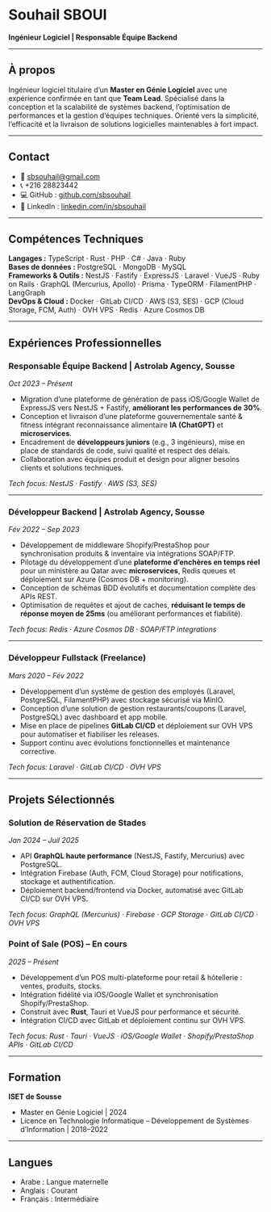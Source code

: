 # Souhail SBOUI

**Ingénieur Logiciel | Responsable Équipe Backend**

---

## À propos

Ingénieur logiciel titulaire d’un **Master en Génie Logiciel** avec une expérience confirmée en tant que **Team Lead**. Spécialisé dans la conception et la scalabilité de systèmes backend, l’optimisation de performances et la gestion d’équipes techniques. Orienté vers la simplicité, l’efficacité et la livraison de solutions logicielles maintenables à fort impact.

---

## Contact

- 📧 sbsouhail@gmail.com
- 📞 +216 28823442
- 💻 GitHub : [github.com/sbsouhail](https://github.com/sbsouhail)
- 🔗 LinkedIn : [linkedin.com/in/sbsouhail](https://www.linkedin.com/in/sbsouhail)

---

## Compétences Techniques

**Langages :** TypeScript · Rust · PHP · C# · Java · Ruby  
**Bases de données :** PostgreSQL · MongoDB · MySQL  
**Frameworks & Outils :** NestJS · Fastify · ExpressJS · Laravel · VueJS · Ruby on Rails · GraphQL (Mercurius, Apollo) · Prisma · TypeORM · FilamentPHP · LangGraph  
**DevOps & Cloud :** Docker · GitLab CI/CD · AWS (S3, SES) · GCP (Cloud Storage, FCM, Auth) · OVH VPS · Redis · Azure Cosmos DB

---

## Expériences Professionnelles

### Responsable Équipe Backend | Astrolab Agency, Sousse

_Oct 2023 – Présent_

- Migration d’une plateforme de génération de pass iOS/Google Wallet de ExpressJS vers NestJS + Fastify, **améliorant les performances de 30%**.
- Conception et livraison d’une plateforme gouvernementale santé & fitness intégrant reconnaissance alimentaire **IA (ChatGPT)** et **microservices**.
- Encadrement de **développeurs juniors** (e.g., 3 ingénieurs), mise en place de standards de code, suivi qualité et respect des délais.
- Collaboration avec équipes produit et design pour aligner besoins clients et solutions techniques.

_Tech focus: NestJS · Fastify · AWS (S3, SES)_

---

### Développeur Backend | Astrolab Agency, Sousse

_Fév 2022 – Sep 2023_

- Développement de middleware Shopify/PrestaShop pour synchronisation produits & inventaire via intégrations SOAP/FTP.
- Pilotage du développement d’une **plateforme d’enchères en temps réel** pour un ministère au Qatar avec **microservices**, Redis queues et déploiement sur Azure (Cosmos DB + monitoring).
- Conception de schémas BDD évolutifs et documentation complète des APIs REST.
- Optimisation de requêtes et ajout de caches, **réduisant le temps de réponse moyen de 25ms** (ou améliorant performances et fiabilité).

_Tech focus: Redis · Azure Cosmos DB · SOAP/FTP integrations_

---

### Développeur Fullstack (Freelance)

_Mars 2020 – Fév 2022_

- Développement d’un système de gestion des employés (Laravel, PostgreSQL, FilamentPHP) avec stockage sécurisé via MinIO.
- Conception d’une solution de gestion restaurants/coupons (Laravel, PostgreSQL) avec dashboard et app mobile.
- Mise en place de pipelines **GitLab CI/CD** et déploiement sur OVH VPS pour automatiser et fiabiliser les releases.
- Support continu avec évolutions fonctionnelles et maintenance corrective.

_Tech focus: Laravel · GitLab CI/CD · OVH VPS_

---

## Projets Sélectionnés

### Solution de Réservation de Stades

_Jan 2024 – Juil 2025_

- API **GraphQL haute performance** (NestJS, Fastify, Mercurius) avec PostgreSQL.
- Intégration Firebase (Auth, FCM, Cloud Storage) pour notifications, stockage et authentification.
- Déploiement backend/frontend via Docker, automatisé avec GitLab CI/CD sur OVH VPS.

_Tech focus: GraphQL (Mercurius) · Firebase · GCP Storage · GitLab CI/CD · OVH VPS_

### Point of Sale (POS) – En cours

_2025 – Présent_

- Développement d’un POS multi-plateforme pour retail & hôtellerie : ventes, produits, stocks.
- Intégration fidélité via iOS/Google Wallet et synchronisation Shopify/PrestaShop.
- Construit avec **Rust**, Tauri et VueJS pour performance et sécurité.
- Intégration CI/CD avec GitLab et déploiement continu sur OVH VPS.

_Tech focus: Rust · Tauri · VueJS · iOS/Google Wallet · Shopify/PrestaShop APIs · GitLab CI/CD_

---

## Formation

**ISET de Sousse**

- Master en Génie Logiciel | 2024
- Licence en Technologie Informatique – Développement de Systèmes d’Information | 2018–2022

---

## Langues

- Arabe : Langue maternelle
- Anglais : Courant
- Français : Intermédiaire

